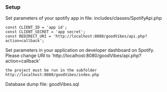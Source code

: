 ### Setup
Set parameters of your spotify app in file:
includes/classes/SpotifyApi.php

```
const CLIENT_ID = 'app id';
const CLIENT_SECRET = 'app secret';
const REDIRECT_URI = 'http://localhost:8080/goodVibes/api.php?action=callback';

```
Set parameters in your application on developer dashboard on Spotify. Please change URI to 'http://localhost:8080/goodVibes/api.php?action=callback' 

```
the project must be run in the subfolder http://localhost:8080/goodVibes/index.php

```
Database dump file: goodVibes.sql